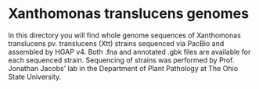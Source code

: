 # Xanthomonas translucens genomes
In this directory you will find whole genome sequences of Xanthomonas translucens pv. translucens (Xtt) strains sequenced via PacBio and assembled by HGAP v4.
Both .fna and annotated .gbk files are available for each sequenced strain.
Sequencing of strains was performed by Prof. Jonathan Jacobs' lab in the Department of Plant Pathology at The Ohio State University.
